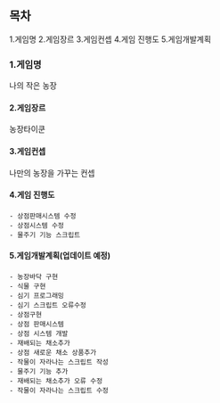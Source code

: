 ## 목차
1.게임명
2.게임장르
3.게임컨셉
4.게임 진행도
5.게임개발계획






### 1.게임명

나의 작은 농장
#### 2.게임장르

농장타이쿤

#### 3.게임컨셉

나만의 농장을 가꾸는 컨셉 

#### 4.게임 진행도
    - 상점판매시스템 수정
    - 상점시스템 수정
    - 물주기 기능 스크립트



#### 5.게임개발계획(업데이트 예정)
    - 농장바닥 구현
    - 식물 구현
    - 심기 프로그래밍
    - 심기 스크립트 오류수정
    - 상점구현
    - 상점 판매시스템 
    - 상점 시스템 개발
    - 재배되는 채소추가
    - 상점 새로운 채소 상품추가
    - 작물이 자라나는 스크립트 작성
    - 물주기 기능 추가
    - 재배되는 채소추가 오류 수정
    - 작물이 자라나는 스크립트 수정
